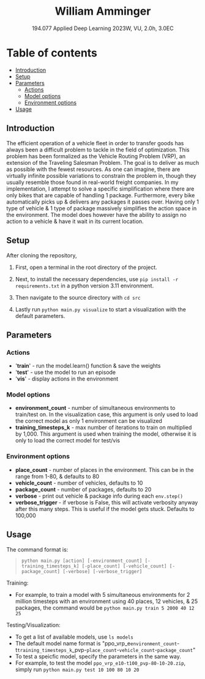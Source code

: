<h1 style="text-align: center;" align="center">William Amminger</h1>
<p style="text-align: center;" align="center">
	194.077 Applied Deep Learning 2023W, VU, 2.0h, 3.0EC<br>
</p>

# Table of contents
* [Introduction](#introduction)
* [Setup](#setup)
* [Parameters](#parameters)
	* [Actions](#actions)
	* [Model options](#model_options)
	* [Environment options](#environment_options)
* [Usage](#usage)

## Introduction <a name="introduction"></a>

The efficient operation of a vehicle fleet in order to transfer goods has always been a difficult problem to tackle in the field of optimization. This problem has been formalized as the Vehicle Routing Problem (VRP), an extension of the Traveling Salesman Problem. The goal is to deliver as much as possible with the fewest resources. As one can imagine, there are virtually infinite possible variations to constrain the problem in, though they usually resemble those found in real-world freight companies. In my implementation, I attempt to solve a specific simplification where there are only bikes that are capable of handling 1 package. Furthermore, every bike automatically picks up &
delivers any packages it passes over. Having only 1 type of vehicle & 1 type of package massively simplifies the action space in the environment. The model does however have the ability to assign no action to a vehicle & have it wait in its current location.

## Setup <a name="setup"></a>

After cloning the repository,

1. First, open a terminal in the root directory of the project.

2. Next, to install the necessary dependencies, use `pip install -r requirements.txt` in a python version 3.11 environment.

3. Then navigate to the source directory with `cd src`

4. Lastly run `python main.py visualize` to start a visualization with the default parameters.

## Parameters <a name="parameters"></a>

### Actions <a name='actions'></a>
 * '**train**' - run the model.learn() function & save the weights
 * '**test**' - use the model to run an episode
 * '**vis**' - display actions in the environment

### Model options <a name='model_options'></a>
 * **environment_count** - number of simultaneous environments to train/test on. In the visualization case, this argument is only used to load the correct model as only 1 environment can be visualized
 * **training_timesteps_k** - max number of iterations to train on multiplied by 1,000. This argument is used when training the model, otherwise it is only to load the correct model for test/vis

### Environment options <a name='environment_options'></a>
* **place_count** - number of places in the environment. This can be in the range from 1-80, & defaults to 80
* **vehicle_count** - number of vehicles, defaults to 10
* **package_count** - number of packages, defaults to 20
* **verbose** - print out vehicle & package info during each `env.step()`
* **verbose_trigger** - if verbose is False, this will activate verbosity anyway after this many steps. This is useful if the model gets stuck. Defaults to 100,000

## Usage <a name="usage"></a>

The command format is:

> `python main.py [action] [-environment_count] [-training_timesteps_k] [-place_count] [-vehicle_count] [-package_count] [-verbose] [-verbose_trigger]`

Training:
* For example, to train a model with 5 simultaneous environments for 2 million timesteps with an environment using 40 places, 12 vehicles, & 25 packages, the command would be `python main.py train 5 2000 40 12 25`

Testing/Visualization:
* To get a list of available models, use `ls models`
* The default model name format is "ppo_vrp_e`environment_count`-t`training_timesteps_k`_pvp-`place_count`-`vehicle_count`-`package_count`"
* To test a speicfic model, specify the parameters in the same way.
* For example, to test the model `ppo_vrp_e10-t100_pvp-80-10-20.zip`, simply run `python main.py test 10 100 80 10 20`